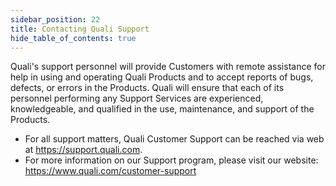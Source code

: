 ```yaml
---
sidebar_position: 22
title: Contacting Quali Support
hide_table_of_contents: true
---
```


Quali's support personnel will provide Customers with remote assistance for help in using and operating Quali Products and to accept reports of bugs, defects, or errors in the Products. Quali will ensure that each of its personnel performing any Support Services are experienced, knowledgeable, and qualified in the use, maintenance, and support of the Products. 

* For all support matters, Quali Customer Support can be reached via web at https://support.quali.com. 
* For more information on our Support program, please visit our website: https://www.quali.com/customer-support
